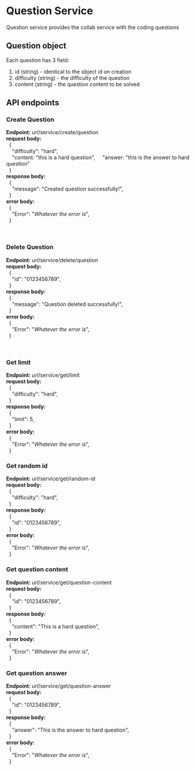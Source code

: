 # Question Service
Question service provides the collab service with the coding questions

## Question object
Each question has 3 field: 
1. id (string) - identical to the object id on creation
2. difficulty (string) - the difficulty of the question
3. content (string) - the question content to be solved

## API endpoints
### Create Question
__Endpoint:__ _url_/service/create/question  
__request body:__  
&nbsp;&nbsp;{  
&nbsp;&nbsp;&nbsp;&nbsp;"difficulty": "hard",  
&nbsp;&nbsp;&nbsp;&nbsp;"content: "this is a hard question",
&nbsp;&nbsp;&nbsp;&nbsp;"answer: "this is the answer to hard question"  
&nbsp;&nbsp;}  
__response body:__  
&nbsp;&nbsp;{  
&nbsp;&nbsp;&nbsp;&nbsp;"message": "Created question successfully!",  
&nbsp;&nbsp;}  
__error body:__  
&nbsp;&nbsp;{  
&nbsp;&nbsp;&nbsp;&nbsp;"Error": "_Whatever the error is_",  
&nbsp;&nbsp;}

<br>

### Delete Question
__Endpoint:__ _url_/service/delete/question  
__request body:__  
&nbsp;&nbsp;{  
&nbsp;&nbsp;&nbsp;&nbsp;"id": "0123456789",  
&nbsp;&nbsp;}  
__response body:__  
&nbsp;&nbsp;{  
&nbsp;&nbsp;&nbsp;&nbsp;"message": "Question deleted successfully!",  
&nbsp;&nbsp;}  
__error body:__  
&nbsp;&nbsp;{  
&nbsp;&nbsp;&nbsp;&nbsp;"Error": "_Whatever the error is_",  
&nbsp;&nbsp;}

<br>

### Get limit
__Endpoint:__ _url_/service/get/limit  
__request body:__  
&nbsp;&nbsp;{  
&nbsp;&nbsp;&nbsp;&nbsp;"difficulty": "hard",  
&nbsp;&nbsp;}  
__response body:__  
&nbsp;&nbsp;{  
&nbsp;&nbsp;&nbsp;&nbsp;"limit": 5,  
&nbsp;&nbsp;}  
__error body:__  
&nbsp;&nbsp;{  
&nbsp;&nbsp;&nbsp;&nbsp;"Error": "_Whatever the error is_",  
&nbsp;&nbsp;}

### Get random id
__Endpoint:__ _url_/service/get/random-id  
__request body:__  
&nbsp;&nbsp;{  
&nbsp;&nbsp;&nbsp;&nbsp;"difficulty": "hard",  
&nbsp;&nbsp;}  
__response body:__  
&nbsp;&nbsp;{  
&nbsp;&nbsp;&nbsp;&nbsp;"id": "0123456789",  
&nbsp;&nbsp;}  
__error body:__  
&nbsp;&nbsp;{  
&nbsp;&nbsp;&nbsp;&nbsp;"Error": "_Whatever the error is_",  
&nbsp;&nbsp;}

### Get question content
__Endpoint:__ _url_/service/get/question-content  
__request body:__  
&nbsp;&nbsp;{  
&nbsp;&nbsp;&nbsp;&nbsp;"id": "0123456789",  
&nbsp;&nbsp;}  
__response body:__  
&nbsp;&nbsp;{  
&nbsp;&nbsp;&nbsp;&nbsp;"content": "This is a hard question",  
&nbsp;&nbsp;}  
__error body:__  
&nbsp;&nbsp;{  
&nbsp;&nbsp;&nbsp;&nbsp;"Error": "_Whatever the error is_",  
&nbsp;&nbsp;}

### Get question answer
__Endpoint:__ _url_/service/get/question-answer  
__request body:__  
&nbsp;&nbsp;{  
&nbsp;&nbsp;&nbsp;&nbsp;"id": "0123456789",  
&nbsp;&nbsp;}  
__response body:__  
&nbsp;&nbsp;{  
&nbsp;&nbsp;&nbsp;&nbsp;"answer": "This is the answer to hard question",  
&nbsp;&nbsp;}  
__error body:__  
&nbsp;&nbsp;{  
&nbsp;&nbsp;&nbsp;&nbsp;"Error": "_Whatever the error is_",  
&nbsp;&nbsp;}
